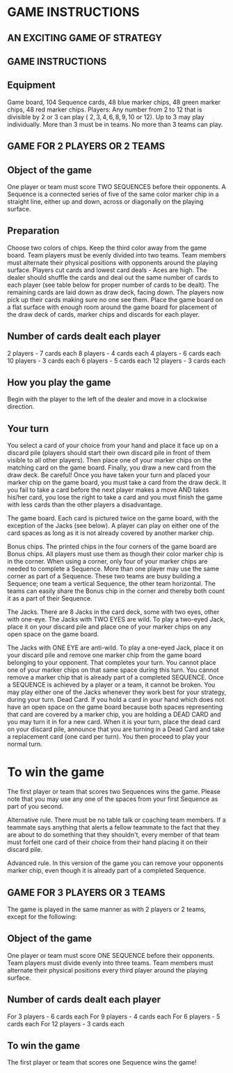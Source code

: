 # GAME INSTRUCTIONS 

## AN EXCITING GAME OF STRATEGY

## GAME INSTRUCTIONS

## Equipment

Game board, 104 Sequence cards, 48 blue marker chips, 48 green marker chips, 48 red marker chips. Players: Any number from 2 to 12 that is divisible by 2 or 3 can play ( $2,3,4,6,8,9,10$ or 12). Up to 3 may play individually. More than 3 must be in teams. No more than 3 teams can play.

## GAME FOR 2 PLAYERS OR 2 TEAMS

## Object of the game

One player or team must score TWO SEQUENCES before their opponents.
A Sequence is a connected series of five of the same color marker chip in a straight line, either up and down, across or diagonally on the playing surface.

## Preparation

Choose two colors of chips. Keep the third color away from the game board.
Team players must be evenly divided into two teams. Team members must alternate their physical positions with opponents around the playing surface.
Players cut cards and lowest card deals - Aces are high.
The dealer should shuffle the cards and deal out the same number of cards to each player (see table below for proper number of cards to be dealt). The remaining cards are laid down as draw deck, facing down. The players now pick up their cards making sure no one see them.
Place the game board on a flat surface with enough room around the game board for placement of the draw deck of cards, marker chips and discards for each player.

## Number of cards dealt each player

2 players - 7 cards each 8 players - 4 cards each
4 players - 6 cards each 10 players - 3 cards each
6 players - 5 cards each 12 players - 3 cards each

## How you play the game

Begin with the player to the left of the dealer and move in a clockwise direction.

## Your turn

You select a card of your choice from your hand and place it face up on a discard pile (players should start their own discard pile in front of them visible to all other players).
Then place one of your marker chips on the matching card on the game board.
Finally, you draw a new card from the draw deck.
Be careful! Once you have taken your turn and placed your marker chip on the game board, you must take a card from the draw deck. It you fail to take a card before the next player makes a move AND takes his/her card, you lose the right to take a card and you must finish the game with less cards than the other players a disadvantage.

The game board. Each card is pictured twice on the game board, with the exception of the Jacks (see below). A player can play on either one of the card spaces as long as it is not already covered by another marker chip.

Bonus chips. The printed chips in the four corners of the game board are Bonus chips. All players must use them as though their color marker chip is in the corner. When using a corner, only four of your marker chips are needed to complete a Sequence. More than one player may use the same corner as part of a Sequence.
These two teams are busy building a Sequence; one team a vertical Sequence, the other team horizontal. The teams can easily share the Bonus chip in the corner and thereby both count it as a part of their Sequence.

The Jacks. There are 8 Jacks in the card deck, some with two eyes, other with one-eye.
The Jacks with TWO EYES are wild. To play a two-eyed Jack, place it on your discard pile and place one of your marker chips on any open space on the game board.

The Jacks with ONE EYE are anti-wild. To play a one-eyed Jack, place it on your discard pile and remove one marker chip from the game board belonging to your opponent. That completes your turn. You cannot place one of your marker chips on that same space during this turn. You cannot remove a marker chip that is already part of a completed SEQUENCE. Once a SEQUENCE is achieved by a player or a team, it cannot be broken.
You may play either one of the Jacks whenever they work best for your strategy, during your turn.
Dead Card. If you hold a card in your hand which does not have an open space on the game board because both spaces representing that card are covered by a marker chip, you are holding a DEAD CARD and you may turn it in for a new card. When it is your turn, place the dead card on your discard pile, announce that you are turning in a Dead Card and take a replacement card (one card per turn). You then proceed to play your normal turn.

# To win the game 

The first player or team that scores two Sequences wins the game. Please note that you may use any one of the spaces from your first Sequence as part of you second.

Alternative rule. There must be no table talk or coaching team members. If a teammate says anything that alerts a fellow teammate to the fact that they are about to do something that they shouldn't, every member of that team must forfeit one card of their choice from their hand placing it on their discard pile.

Advanced rule. In this version of the game you can remove your opponents marker chip, even though it is already part of a completed Sequence.

## GAME FOR 3 PLAYERS OR 3 TEAMS

The game is played in the same manner as with 2 players or 2 teams, except for the following:

## Object of the game

One player or team must score ONE SEQUENCE before their opponents.
Team players must divide evenly into three teams. Team members must alternate their physical positions every third player around the playing surface.

## Number of cards dealt each player

For 3 players - 6 cards each For 9 players - 4 cards each
For 6 players - 5 cards each For 12 players - 3 cards each

## To win the game

The first player or team that scores one Sequence wins the game!


